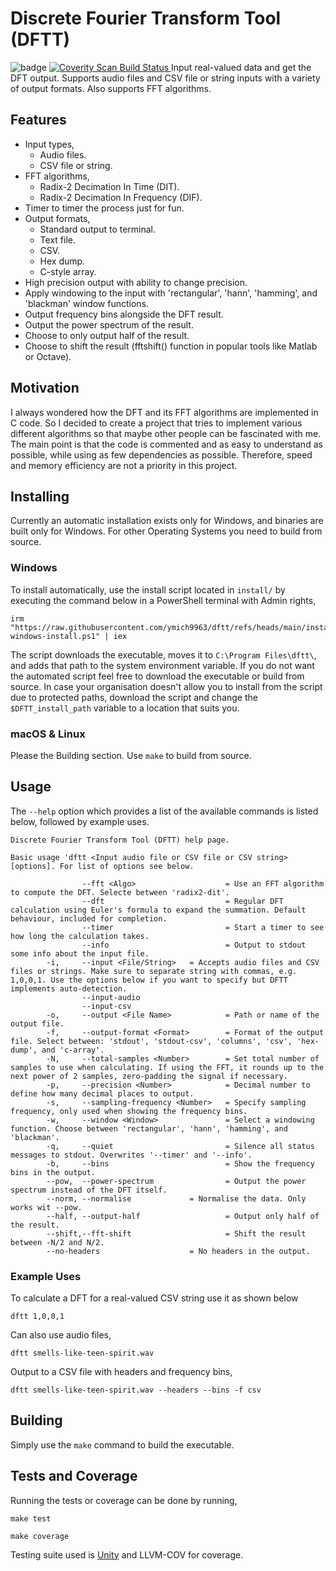 # Discrete Fourier Transform Tool (DFTT)
![badge](https://badgen.net/badge/Coverage/100/blue) 
<a href="https://scan.coverity.com/projects/ymich9963-dftt">
  <img alt="Coverity Scan Build Status"
       src="https://scan.coverity.com/projects/32163/badge.svg"/>
</a>
Input real-valued data and get the DFT output. Supports audio files and CSV file or string inputs with a variety of output formats. Also supports FFT algorithms. 

## Features
- Input types,
    - Audio files.
    - CSV file or string.
- FFT algorithms,
    - Radix-2 Decimation In Time (DIT).
    - Radix-2 Decimation In Frequency (DIF).
- Timer to timer the process just for fun.
- Output formats,
    - Standard output to terminal.
    - Text file.
    - CSV.
    - Hex dump.
    - C-style array.
- High precision output with ability to change precision.
- Apply windowing to the input with 'rectangular', 'hann', 'hamming', and 'blackman' window functions.
- Output frequency bins alongside the DFT result.
- Output the power spectrum of the result.
- Choose to only output half of the result.
- Choose to shift the result (fftshift() function in popular tools like Matlab or Octave).

## Motivation
I always wondered how the DFT and its FFT algorithms are implemented in C code. So I decided to create a project that tries to implement various different algorithms so that maybe other people can be fascinated with me. The main point is that the code is commented and as easy to understand as possible, while using as few dependencies as possible. Therefore, speed and memory efficiency are not a priority in this project.

## Installing
Currently an automatic installation exists only for Windows, and binaries are built only for Windows. For other Operating Systems you need to build from source.

### Windows
To install automatically, use the install script located in `install/` by executing the command below in a PowerShell terminal with Admin rights,

```
irm "https://raw.githubusercontent.com/ymich9963/dftt/refs/heads/main/install/dftt-windows-install.ps1" | iex
```

The script downloads the executable, moves it to `C:\Program Files\dftt\`, and adds that path to the system environment variable. If you do not want the automated script feel free to download the executable or build from source. In case your organisation doesn't allow you to install from the script due to protected paths, download the script and change the `$DFTT_install_path` variable to a location that suits you.

### macOS & Linux
Please the Building section. Use `make` to build from source.

## Usage
The `--help` option which provides a list of the available commands is listed below, followed by example uses.

```
Discrete Fourier Transform Tool (DFTT) help page.

Basic usage 'dftt <Input audio file or CSV file or CSV string> [options]. For list of options see below.

                --fft <Algo>                    = Use an FFT algorithm to compute the DFT. Selecte between 'radix2-dit'.
                --dft                           = Regular DFT calculation using Euler's formula to expand the summation. Default behaviour, included for completion.
                --timer                         = Start a timer to see how long the calculation takes.
                --info                          = Output to stdout some info about the input file.
        -i,     --input <File/String>   = Accepts audio files and CSV files or strings. Make sure to separate string with commas, e.g. 1,0,0,1. Use the options below if you want to specify but DFTT implements auto-detection.
                --input-audio
                --input-csv
        -o,     --output <File Name>            = Path or name of the output file.
        -f,     --output-format <Format>        = Format of the output file. Select between: 'stdout', 'stdout-csv', 'columns', 'csv', 'hex-dump', and 'c-array'.
        -N,     --total-samples <Number>        = Set total number of samples to use when calculating. If using the FFT, it rounds up to the next power of 2 samples, zero-padding the signal if necessary.
        -p,     --precision <Number>            = Decimal number to define how many decimal places to output.
        -s,     --sampling-frequency <Number>   = Specify sampling frequency, only used when showing the frequency bins.
        -w,     --window <Window>               = Select a windowing function. Choose between 'rectangular', 'hann', 'hamming', and 'blackman'.
        -q,     --quiet                         = Silence all status messages to stdout. Overwrites '--timer' and '--info'.
        -b,     --bins                          = Show the frequency bins in the output.
        --pow,  --power-spectrum                = Output the power spectrum instead of the DFT itself.
        --norm, --normalise             = Normalise the data. Only works wit --pow.
        --half, --output-half                   = Output only half of the result.
        --shift,--fft-shift                     = Shift the result between -N/2 and N/2.
        --no-headers                    = No headers in the output.
```

### Example Uses
To calculate a DFT for a real-valued CSV string use it as shown below
```
dftt 1,0,0,1
```
Can also use audio files,
```
dftt smells-like-teen-spirit.wav
```
Output to a CSV file with headers and frequency bins,
```
dftt smells-like-teen-spirit.wav --headers --bins -f csv
```

## Building
Simply use the `make` command to build the executable.

## Tests and Coverage
Running the tests or coverage can be done by running,

```
make test
```
```
make coverage
```
Testing suite used is [Unity](https://github.com/ThrowTheSwitch/Unity) and LLVM-COV for coverage.
